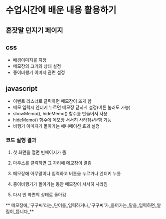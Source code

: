 # 수업시간에 배운 내용 활용하기
## 혼잣말 던지기 페이지


## css
- 배경이미지를 지정
-  메모장의 크기와 상태 설정
-  종이비행기 이미지 관련 설정

## javascript
- 이벤트 리스너로 클릭하면 메모장이 뜨게 함
- 메모 입력시 엔터키 누르면 메모장 닫히게 설정(버튼 눌러도 가능)
- showMemo(), hideMemo() 함수를 만들어서 사용
- hideMemo() 함수에 메모장 서서히 사라짐+닫힘 기능
- 비행기 이미지가 돌아가는 애니메이션 효과 설정

### 코드 실행 결과

1. 첫 화면을 열면 빈페이지가 뜸

2. 마우스를 클릭하면 그 자리에 메모장이 열림

3. 메모장에 아무말이나 입력하고 버튼을 누르거나 엔터키 누름

4. 종이비행기가 돌아가는 동안 메모장이 서서히 사라짐

5. 다시 빈 화면의 상태로 돌아감

** 메모장에_'구구씨'라는_단어를_입력하거나_'구구씨'가_들어가는_말을_입력하면_알림이_뜹니다_**

